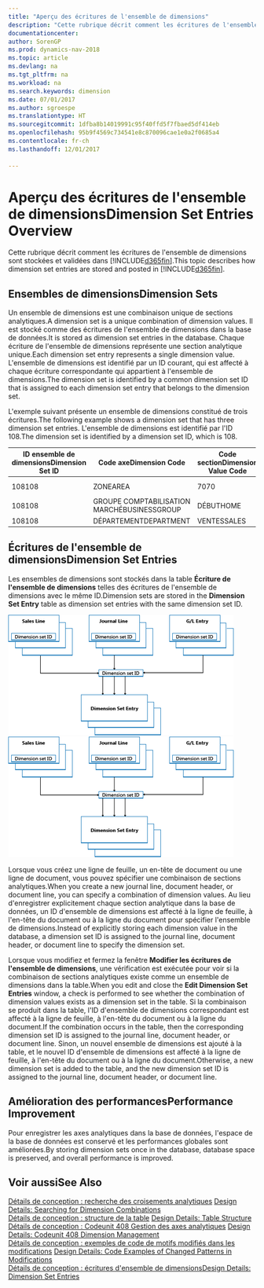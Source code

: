 ```yaml
---
title: "Aperçu des écritures de l'ensemble de dimensions"
description: "Cette rubrique décrit comment les écritures de l'ensemble de dimensions sont stockées et validées dans [!INCLUDE[d365fin](includes/d365fin_md.md)]."
documentationcenter: 
author: SorenGP
ms.prod: dynamics-nav-2018
ms.topic: article
ms.devlang: na
ms.tgt_pltfrm: na
ms.workload: na
ms.search.keywords: dimension
ms.date: 07/01/2017
ms.author: sgroespe
ms.translationtype: HT
ms.sourcegitcommit: 1dfba8b14019991c95f40ffd5f7fbaed5df414eb
ms.openlocfilehash: 95b9f4569c734541e8c870096cae1e0a2f0685a4
ms.contentlocale: fr-ch
ms.lasthandoff: 12/01/2017

---
```

# <a name="dimension-set-entries-overview"></a><span data-ttu-id="6a134-103">Aperçu des écritures de l'ensemble de dimensions</span><span class="sxs-lookup"><span data-stu-id="6a134-103">Dimension Set Entries Overview</span></span>
<span data-ttu-id="6a134-104">Cette rubrique décrit comment les écritures de l'ensemble de dimensions sont stockées et validées dans [!INCLUDE[d365fin](includes/d365fin_md.md)].</span><span class="sxs-lookup"><span data-stu-id="6a134-104">This topic describes how dimension set entries are stored and posted in [!INCLUDE[d365fin](includes/d365fin_md.md)].</span></span>  
  
## <a name="dimension-sets"></a><span data-ttu-id="6a134-105">Ensembles de dimensions</span><span class="sxs-lookup"><span data-stu-id="6a134-105">Dimension Sets</span></span>  
<span data-ttu-id="6a134-106">Un ensemble de dimensions est une combinaison unique de sections analytiques.</span><span class="sxs-lookup"><span data-stu-id="6a134-106">A dimension set is a unique combination of dimension values.</span></span> <span data-ttu-id="6a134-107">Il est stocké comme des écritures de l'ensemble de dimensions dans la base de données.</span><span class="sxs-lookup"><span data-stu-id="6a134-107">It is stored as dimension set entries in the database.</span></span> <span data-ttu-id="6a134-108">Chaque écriture de l'ensemble de dimensions représente une section analytique unique.</span><span class="sxs-lookup"><span data-stu-id="6a134-108">Each dimension set entry represents a single dimension value.</span></span> <span data-ttu-id="6a134-109">L'ensemble de dimensions est identifié par un ID courant, qui est affecté à chaque écriture correspondante qui appartient à l'ensemble de dimensions.</span><span class="sxs-lookup"><span data-stu-id="6a134-109">The dimension set is identified by a common dimension set ID that is assigned to each dimension set entry that belongs to the dimension set.</span></span>  
  
<span data-ttu-id="6a134-110">L'exemple suivant présente un ensemble de dimensions constitué de trois écritures.</span><span class="sxs-lookup"><span data-stu-id="6a134-110">The following example shows a dimension set that has three dimension set entries.</span></span> <span data-ttu-id="6a134-111">L'ensemble de dimensions est identifié par l'ID 108.</span><span class="sxs-lookup"><span data-stu-id="6a134-111">The dimension set is identified by a dimension set ID, which is 108.</span></span>  
  
|<span data-ttu-id="6a134-112">ID ensemble de dimensions</span><span class="sxs-lookup"><span data-stu-id="6a134-112">Dimension Set ID</span></span>|<span data-ttu-id="6a134-113">Code axe</span><span class="sxs-lookup"><span data-stu-id="6a134-113">Dimension Code</span></span>|<span data-ttu-id="6a134-114">Code section</span><span class="sxs-lookup"><span data-stu-id="6a134-114">Dimension Value Code</span></span>|<span data-ttu-id="6a134-115">Nom de la section analytique</span><span class="sxs-lookup"><span data-stu-id="6a134-115">Dimension Value Name</span></span>|  
|----------------------|--------------------|--------------------------|--------------------------|  
|<span data-ttu-id="6a134-116">108</span><span class="sxs-lookup"><span data-stu-id="6a134-116">108</span></span>|<span data-ttu-id="6a134-117">ZONE</span><span class="sxs-lookup"><span data-stu-id="6a134-117">AREA</span></span>|<span data-ttu-id="6a134-118">70</span><span class="sxs-lookup"><span data-stu-id="6a134-118">70</span></span>|<span data-ttu-id="6a134-119">Amérique du Nord</span><span class="sxs-lookup"><span data-stu-id="6a134-119">America North</span></span>|  
|<span data-ttu-id="6a134-120">108</span><span class="sxs-lookup"><span data-stu-id="6a134-120">108</span></span>|<span data-ttu-id="6a134-121">GROUPE COMPTABILISATION MARCHÉ</span><span class="sxs-lookup"><span data-stu-id="6a134-121">BUSINESSGROUP</span></span>|<span data-ttu-id="6a134-122">DÉBUT</span><span class="sxs-lookup"><span data-stu-id="6a134-122">HOME</span></span>|<span data-ttu-id="6a134-123">Accueil</span><span class="sxs-lookup"><span data-stu-id="6a134-123">Home</span></span>|  
|<span data-ttu-id="6a134-124">108</span><span class="sxs-lookup"><span data-stu-id="6a134-124">108</span></span>|<span data-ttu-id="6a134-125">DÉPARTEMENT</span><span class="sxs-lookup"><span data-stu-id="6a134-125">DEPARTMENT</span></span>|<span data-ttu-id="6a134-126">VENTES</span><span class="sxs-lookup"><span data-stu-id="6a134-126">SALES</span></span>|<span data-ttu-id="6a134-127">Ventes</span><span class="sxs-lookup"><span data-stu-id="6a134-127">Sales</span></span>|  
  
## <a name="dimension-set-entries"></a><span data-ttu-id="6a134-128">Écritures de l'ensemble de dimensions</span><span class="sxs-lookup"><span data-stu-id="6a134-128">Dimension Set Entries</span></span>  
<span data-ttu-id="6a134-129">Les ensembles de dimensions sont stockés dans la table **Écriture de l'ensemble de dimensions** telles des écritures de l'ensemble de dimensions avec le même ID.</span><span class="sxs-lookup"><span data-stu-id="6a134-129">Dimension sets are stored in the **Dimension Set Entry** table as dimension set entries with the same dimension set ID.</span></span>  
  
<span data-ttu-id="6a134-130">![Aperçu Ecriture analytique](media/dimensionentrynav7.png "DimensionEntryNAV7")</span><span class="sxs-lookup"><span data-stu-id="6a134-130">![Dimension Entry overview](media/dimensionentrynav7.png "DimensionEntryNAV7")</span></span>  
  
<span data-ttu-id="6a134-131">Lorsque vous créez une ligne de feuille, un en-tête de document ou une ligne de document, vous pouvez spécifier une combinaison de sections analytiques.</span><span class="sxs-lookup"><span data-stu-id="6a134-131">When you create a new journal line, document header, or document line, you can specify a combination of dimension values.</span></span> <span data-ttu-id="6a134-132">Au lieu d'enregistrer explicitement chaque section analytique dans la base de données, un ID d'ensemble de dimensions est affecté à la ligne de feuille, à l'en-tête du document ou à la ligne du document pour spécifier l'ensemble de dimensions.</span><span class="sxs-lookup"><span data-stu-id="6a134-132">Instead of explicitly storing each dimension value in the database, a dimension set ID is assigned to the journal line, document header, or document line to specify the dimension set.</span></span>  
  
<span data-ttu-id="6a134-133">Lorsque vous modifiez et fermez la fenêtre **Modifier les écritures de l'ensemble de dimensions**, une vérification est exécutée pour voir si la combinaison de sections analytiques existe comme un ensemble de dimensions dans la table.</span><span class="sxs-lookup"><span data-stu-id="6a134-133">When you edit and close the **Edit Dimension Set Entries** window, a check is performed to see whether the combination of dimension values exists as a dimension set in the table.</span></span> <span data-ttu-id="6a134-134">Si la combinaison se produit dans la table, l'ID d'ensemble de dimensions correspondant est affecté à la ligne de feuille, à l'en-tête du document ou à la ligne du document.</span><span class="sxs-lookup"><span data-stu-id="6a134-134">If the combination occurs in the table, then the corresponding dimension set ID is assigned to the journal line, document header, or document line.</span></span> <span data-ttu-id="6a134-135">Sinon, un nouvel ensemble de dimensions est ajouté à la table, et le nouvel ID d'ensemble de dimensions est affecté à la ligne de feuille, à l'en-tête du document ou à la ligne du document.</span><span class="sxs-lookup"><span data-stu-id="6a134-135">Otherwise, a new dimension set is added to the table, and the new dimension set ID is assigned to the journal line, document header, or document line.</span></span>  
  
## <a name="performance-improvement"></a><span data-ttu-id="6a134-136">Amélioration des performances</span><span class="sxs-lookup"><span data-stu-id="6a134-136">Performance Improvement</span></span>  
<span data-ttu-id="6a134-137">Pour enregistrer les axes analytiques dans la base de données, l'espace de la base de données est conservé et les performances globales sont améliorées.</span><span class="sxs-lookup"><span data-stu-id="6a134-137">By storing dimension sets once in the database, database space is preserved, and overall performance is improved.</span></span>  
  
## <a name="see-also"></a><span data-ttu-id="6a134-138">Voir aussi</span><span class="sxs-lookup"><span data-stu-id="6a134-138">See Also</span></span>  
<span data-ttu-id="6a134-139">[Détails de conception : recherche des croisements analytiques](design-details-searching-for-dimension-combinations.md) </span><span class="sxs-lookup"><span data-stu-id="6a134-139">[Design Details: Searching for Dimension Combinations](design-details-searching-for-dimension-combinations.md) </span></span>  
<span data-ttu-id="6a134-140">[Détails de conception : structure de la table](design-details-table-structure.md) </span><span class="sxs-lookup"><span data-stu-id="6a134-140">[Design Details: Table Structure](design-details-table-structure.md) </span></span>  
<span data-ttu-id="6a134-141">[Détails de conception : Codeunit 408 Gestion des axes analytiques](design-details-codeunit-408-dimension-management.md) </span><span class="sxs-lookup"><span data-stu-id="6a134-141">[Design Details: Codeunit 408 Dimension Management](design-details-codeunit-408-dimension-management.md) </span></span>  
<span data-ttu-id="6a134-142">[Détails de conception : exemples de code de motifs modifiés dans les modifications](design-details-code-examples-of-changed-patterns-in-modifications.md) </span><span class="sxs-lookup"><span data-stu-id="6a134-142">[Design Details: Code Examples of Changed Patterns in Modifications](design-details-code-examples-of-changed-patterns-in-modifications.md) </span></span>  
[<span data-ttu-id="6a134-143">Détails de conception : écritures d'ensemble de dimensions</span><span class="sxs-lookup"><span data-stu-id="6a134-143">Design Details: Dimension Set Entries</span></span>](design-details-dimension-set-entries.md)   

